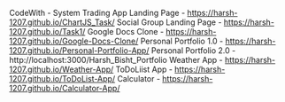 CodeWith - System
Trading App Landing Page - https://harsh-1207.github.io/ChartJS_Task/
Social Group Landing Page - https://harsh-1207.github.io/Task1/
Google Docs Clone - https://harsh-1207.github.io/Google-Docs-Clone/
Personal Portfolio 1.0 - https://harsh-1207.github.io/Personal-Portfolio-App/
Personal Portfolio 2.0 - http://localhost:3000/Harsh_Bisht_Portfolio
Weather App - https://harsh-1207.github.io/Weather-App/
ToDoLiist App - https://harsh-1207.github.io/ToDoList-App/
Calculator - https://harsh-1207.github.io/Calculator-App/
